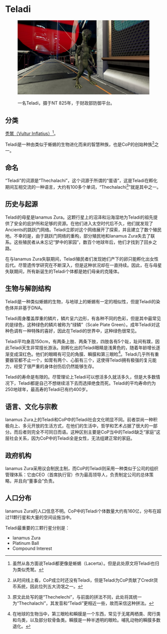 # Teladi

<figure><img src="../.gitbook/assets/Teladi.jpg" alt=""><figcaption><p>一名Teladi，摄于NT 825年，于财政部防御平台。</p></figcaption></figure>

## 分类

[秃鹫（Vultur Inflatius）](#user-content-fn-1)[^1]。

Teladi是一种由类似于蜥蜴的生物进化而来的智慧种族，也是CoP的创始种族[^2]之一。

## 命名

“Teladi”的词源是“Thechalachi”，这个词源于所谓的“蛋语”，这是Teladi在孵化期间互相交流的一种语言，大约有100多个单词，“Thechalachi[^3]”就是其中之一。

## 历史与起源

Teladi的母星是Ianamus Zura。这颗行星上的沼泽和沿海湿地为Teladi的祖先提供了安全的庇护所和足够的资源。在他们进入太空时代后不久，他们就发现了Ancients的跳跃门网络。Teladi立即对这个网络展开了探索，并且建立了数个殖民地。不幸的是，由于跳跃门网络的重构，部分殖民地和Ianamus Zura失去了联系。这些殖民者从未忘记“梦中的家园”，数百个地球年后，他们才找到了回乡之路。

在与Ianamus Zura失联期间，Teladi殖民者们发现她们产下的卵只能孵化出女性后代。尽管遗传学研究在不断深入，但是这种状况却在一直持续。因此，在与母星失联期间，所有新诞生的Teladi个体都是她们母亲的克隆体。

## 生物与解剖结构

Teladi是一种类似蜥蜴的生物，与地球上的蜥蜴有一定的相似性，但是Teladi的染色体并非基于DNA。

Teladi周身覆盖厚重的鳞片，鳞片呈六边形，有各种不同的色彩，但是其中最常见的是绿色，这种绿色的鳞片被称为“绿鳞”（Scale Plate Green）。成年Teladi对这种色调有一种特殊的喜好，因此在Teladi的世界中，这种绿色很常见。

Teladi平均身高150cm，有两条上肢、两条下肢，四肢各有5个趾，趾间有蹼，因此Teladi天生非常擅长游泳。刚孵化出的Teladi眼睛是浅黄色的，随着年龄增长逐渐变成深红色。他们的眼睛有可见的角膜、瞬膜和第三眼睑[^4]。Teladi几乎所有重要器官都不止一个，如胃有两个、心脏有三个，这使得Teladi拥有极强的复元能力，经受了很严重的身体创伤后仍然能够生存。

Teladi的寿命是有限的。尽管理论上Teladi可以想活多久就活多久，但是大多数情况下，Teladi都是自己不想继续活下去而选择绝食而死。Teladi的平均寿命约为250地球年，最高寿的Teladi已有约400岁。

## 语言、文化与宗教

Ianamus Zura上的Teladi和CoP中的Teladi社会文化明显不同。前者崇尚一种积极向上、多元开放的生活方式，在他们的生活中，哲学和艺术占据了很大的一部分。而后者则完全不可同日而语。这种区别主要是CoP当中的Teladi缺乏“家庭”这层社会关系，因为CoP中的Teladi全是女性，无法组建正常的家庭。

## 政府机构

Ianamus Zura采用议会制民主制，而CoP的Teladi则采用一种类似于公司的组织管理体系：它由CEO（首席执行官）作为最高领导人，负责制定公司的总体策略，并且向“董事会”负责。

## 人口分布

Ianamus Zura的人口信息不明。CoP中的Teladi个体数量大约有160亿，分布在超过11颗行星和大量的空间设施当中。

Teladi最重要的三颗行星分别是：

* Ianamus Zura
* Platinum Ball
* Compound Interest

[^1]: 虽然从各方面说Teladi都更像是蜥蜴（Lacerta）。但是此处原文将Teladi也归为类似秃鹫。

[^2]: 从时间线上看，CoP成立时还没有Teladi，但是Teladi为CoP贡献了Credit货币系统，因此位列五大流氓之一。

[^3]: 原文此处写的是“Thechelechi”，与前面的拼法不同，此处将其统一为“Thechalachi”，其发音和“Teladi”更相近一些，故而采信这种拼法。

[^4]: 在地球的生物当中，第三眼睑和瞬膜是一个东西，常见于无尾两栖类、爬行类和鸟类，以及部分软骨鱼类。瞬膜是一种半透明的眼睑。哺乳动物的瞬膜多数退化。
